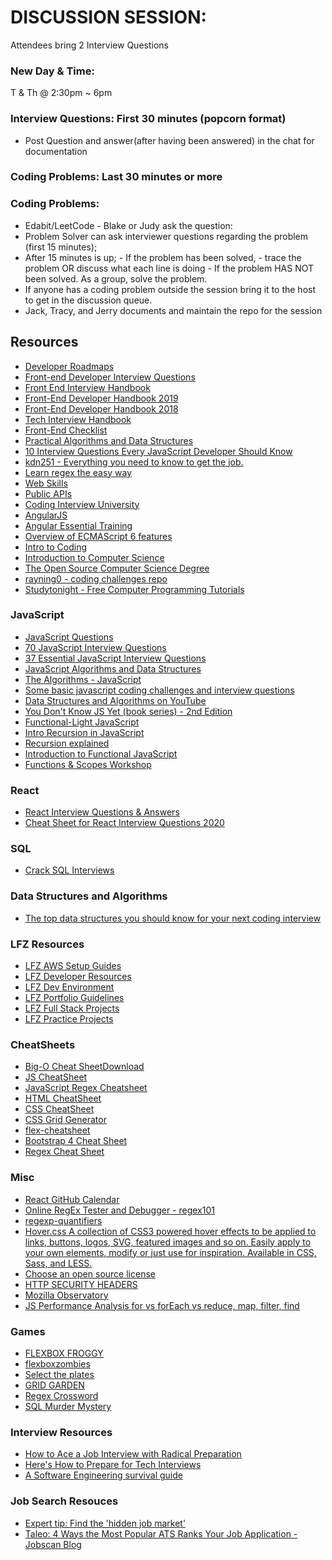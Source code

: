 # DISCUSSION SESSION:

Attendees bring 2 Interview Questions

### New Day & Time:

T & Th @ 2:30pm ~ 6pm

### Interview Questions: First 30 minutes (popcorn format)

- Post Question and answer(after having been answered) in the chat for documentation

### Coding Problems: Last 30 minutes or more

### Coding Problems:

- Edabit/LeetCode - Blake or Judy ask the question:
- Problem Solver can ask interviewer questions regarding the problem (first 15 minutes);
- After 15 minutes is up; - If the problem has been solved, - trace the problem OR discuss what each line is doing - If the problem HAS NOT been solved. As a group, solve the problem.
- If anyone has a coding problem outside the session bring it to the host to get in the discussion queue.
- Jack, Tracy, and Jerry documents and maintain the repo for the session

## Resources
- [Developer Roadmaps](https://roadmap.sh/)
- [Front-end Developer Interview Questions](https://github.com/h5bp/Front-end-Developer-Interview-Questions)
- [Front End Interview Handbook](https://github.com/yangshun/front-end-interview-handbook)
- [Front-End Developer Handbook 2019](https://frontendmasters.com/books/front-end-handbook/2019/)
- [Front-End Developer Handbook 2018](https://frontendmasters.com/books/front-end-handbook/2018/)
- [Tech Interview Handbook](https://github.com/yangshun/tech-interview-handbook)
- [Front-End Checklist](https://github.com/thedaviddias/Front-End-Checklist)
- [Practical Algorithms and Data Structures](https://bradfieldcs.com/algos/)
- [10 Interview Questions Every JavaScript Developer Should Know](https://medium.com/javascript-scene/10-interview-questions-every-javascript-developer-should-know-6fa6bdf5ad95)
- [kdn251 - Everything you need to know to get the job.](https://github.com/kdn251/interviews)
- [Learn regex the easy way](https://github.com/ziishaned/learn-regex)
- [Web Skills](https://github.com/andreasbm/web-skills)
- [Public APIs](https://github.com/public-apis/public-apis)
- [Coding Interview University](https://github.com/jwasham/coding-interview-university)
- [AngularJS](https://github.com/hackreactor/angular.js)
- [Angular Essential Training](https://github.com/coursefiles/angular-essential-training)
- [Overview of ECMAScript 6 features](https://github.com/lukehoban/es6features)
- [Intro to Coding](https://github.com/freeonedayhrc/intro-coding)
- [Introduction to Computer Science](https://github.com/hackreactor/introduction_to_computer_science)
- [The Open Source Computer Science Degree](https://github.com/ForrestKnight/open-source-cs)
- [rayning0 - coding challenges repo](https://github.com/rayning0/ctci)
- [Studytonight - Free Computer Programming Tutorials](https://www.studytonight.com/)

### JavaScript
- [JavaScript Questions](https://github.com/lydiahallie/javascript-questions)
- [70 JavaScript Interview Questions](https://dev.to/macmacky/70-javascript-interview-questions-5gfi)
- [37 Essential JavaScript Interview Questions ](https://www.toptal.com/javascript/interview-questions)
- [JavaScript Algorithms and Data Structures](https://github.com/trekhleb/javascript-algorithms)
- [The Algorithms - JavaScript](https://github.com/TheAlgorithms/Javascript)
- [Some basic javascript coding challenges and interview questions](https://github.com/kolodny/exercises)
- [Data Structures and Algorithms on YouTube](https://www.youtube.com/playlist?list=PLLXdhg_r2hKA7DPDsunoDZ-Z769jWn4R8)
- [You Don't Know JS Yet (book series) - 2nd Edition](https://github.com/getify/You-Dont-Know-JS)
- [Functional-Light JavaScript](https://github.com/getify/Functional-Light-JS)
- [Intro Recursion in JavaScript](https://github.com/hackreactor/recursion_in_javascript)
- [Recursion explained](https://javascript.info/recursion)
- [Introduction to Functional JavaScript](https://github.com/hackreactor/introduction_to_functional_javascript)
- [Functions & Scopes Workshop](https://github.com/zibmcnib/javascript_functions_and_scope)

### React
- [React Interview Questions & Answers](https://github.com/sudheerj/reactjs-interview-questions)
- [Cheat Sheet for React Interview Questions 2020](https://medium.com/@stevenjinyi/study-sheet-for-react-interview-questions-2020-2fe25b8fa316)

### SQL
- [Crack SQL Interviews](https://towardsdatascience.com/crack-sql-interviews-6a5fc90ec763)

### Data Structures and Algorithms 
- [The top data structures you should know for your next coding interview](https://www.freecodecamp.org/news/the-top-data-structures-you-should-know-for-your-next-coding-interview-36af0831f5e3/)


### LFZ Resources
- [LFZ AWS Setup Guides](https://github.com/Learning-Fuze/aws-setup-guide)
- [LFZ Developer Resources](https://github.com/Learning-Fuze/developer-resources)
- [LFZ Dev Environment](https://github.com/Learning-Fuze/lfz-dev)
- [LFZ Portfolio Guidelines](https://github.com/Learning-Fuze/portfolio_guidelines)
- [LFZ Full Stack Projects](https://github.com/Learning-Fuze/full-stack-project)
- [LFZ Practice Projects](https://github.com/Learning-Fuze/practice-projects)

### CheatSheets
- [Big-O Cheat SheetDownload](https://www.bigocheatsheet.com/)
- [JS CheatSheet](https://htmlcheatsheet.com/js/)
- [JavaScript Regex Cheatsheet](https://www.debuggex.com/cheatsheet/regex/javascript)
- [HTML CheatSheet](https://htmlcheatsheet.com/)
- [CSS CheatSheet](https://htmlcheatsheet.com/css/)
- [CSS Grid Generator](https://cssgrid-generator.netlify.app/)
- [flex-cheatsheet](https://yoksel.github.io/flex-cheatsheet/)
- [Bootstrap 4 Cheat Sheet](https://hackerthemes.com/bootstrap-cheatsheet/)
- [Regex Cheat Sheet](https://www.rexegg.com/regex-quickstart.html)

### Misc
- [React GitHub Calendar](https://github.com/grubersjoe/react-github-calendar#react-github-calendar)
- [Online RegEx Tester and Debugger - regex101](https://regex101.com/)
- [regexp-quantifiers](https://javascript.info/regexp-quantifiers)
- [Hover.css A collection of CSS3 powered hover effects to be applied to links, buttons, logos, SVG, featured images and so on. Easily apply to your own elements, modify or just use for inspiration. Available in CSS, Sass, and LESS.](https://github.com/IanLunn/Hover)
- [Choose an open source license](https://choosealicense.com/)
- [HTTP SECURITY HEADERS](https://owasp.org/www-chapter-ghana/assets/slides/HTTP_Header_Security.pdf)
- [Mozilla Observatory](https://observatory.mozilla.org/)
- [JS Performance Analysis for vs forEach vs reduce, map, filter, find](https://github.com/dg92/Performance-Analysis-JS)


### Games
- [FLEXBOX FROGGY](https://flexboxfroggy.com/)
- [flexboxzombies](https://flexboxzombies.com/p/flexbox-zombies)
- [Select the plates](https://flukeout.github.io/)
- [GRID GARDEN](https://cssgridgarden.com/)
- [Regex Crossword](https://regexcrossword.com/)
- [SQL Murder Mystery](https://mystery.knightlab.com/)

### Interview Resources
- [How to Ace a Job Interview with Radical Preparation](https://medium.com/better-humans/how-to-ace-a-job-interview-with-radical-preparation-3756a3f27ef8)
- [Here's How to Prepare for Tech Interviews](https://www.reddit.com/r/cscareerquestions/comments/1jov24/heres_how_to_prepare_for_tech_interviews/)
- [A Software Engineering survival guide](https://www.freecodecamp.org/news/a-software-engineering-survival-guide-fe3eafb47166/)

### Job Search Resouces
- [Expert tip: Find the 'hidden job market'](https://www.linkedin.com/pulse/expert-tip-find-hidden-job-market-cayla-dengate/?trackingId=klvTrZESR0qzIaA7kcSvLQ%3D%3D)
- [Taleo: 4 Ways the Most Popular ATS Ranks Your Job Application - Jobscan Blog](https://www.jobscan.co/blog/taleo-popular-ats-ranks-job-applications/)
